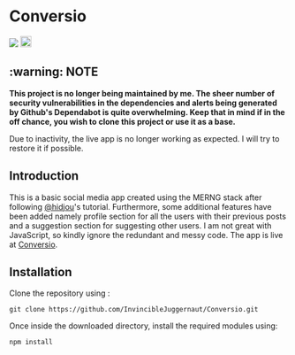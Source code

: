 # Conversio
<a href="https://reactjs.org/" target="_blank"><img src="https://img.shields.io/badge/MADE WITH-React-blue.svg?logo=React"></a>
<a href="https://conversio.netlify.com/" target="_blank"><img src="https://img.shields.io/badge/Status-LIVE-success" height="20"></a>

<h2>:warning: NOTE</h2>

<p><b> This project is no longer being maintained by me. The sheer number of security vulnerabilities in the dependencies and alerts being generated by Github's Dependabot is quite overwhelming. Keep that in mind if in the off chance, you wish to clone this project or use it as a base.</b></p>
<p> Due to inactivity, the live app is no longer working as expected. I will try to restore it if possible.</p>

<h2> Introduction </h2>

<p> This is a basic social media app created using the MERNG stack after following <a href="https://github.com/hidjou">@hidjou</a>'s tutorial. Furthermore, some additional features have been added namely profile section for all the users with their previous posts and a suggestion section for suggesting other users. I am not great with JavaScript, so kindly ignore the redundant and messy code. The app is live at <a href="https://conversio.netlify.com/">Conversio</a>.

<h2>Installation</h2>

<p> Clone the repository using :
  
  ```
  git clone https://github.com/InvincibleJuggernaut/Conversio.git
  ```
  </p>
  
  <p> Once inside the downloaded directory, install the required modules using:
  
  ```
  npm install
  ```
  </p>
